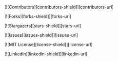 <div id="top"></div>
<!--
* ──────────────────────────────────────────────────────────────────────────────────────────────────────────────────────
* ─████████████████───██████████████─██████████████─████████████──────────────────██████──────────██████─██████████████─
* ─██░░░░░░░░░░░░██───██░░░░░░░░░░██─██░░░░░░░░░░██─██░░░░░░░░████────────────────██░░██████████████░░██─██░░░░░░░░░░██─
* ─██░░████████░░██───██░░██████████─██░░██████░░██─██░░████░░░░██────────────────██░░░░░░░░░░░░░░░░░░██─██░░██████████─
* ─██░░██────██░░██───██░░██─────────██░░██──██░░██─██░░██──██░░██────────────────██░░██████░░██████░░██─██░░██─────────
* ─██░░████████░░██───██░░██████████─██░░██████░░██─██░░██──██░░██─██████████████─██░░██──██░░██──██░░██─██░░██████████─
* ─██░░░░░░░░░░░░██───██░░░░░░░░░░██─██░░░░░░░░░░██─██░░██──██░░██─██░░░░░░░░░░██─██░░██──██░░██──██░░██─██░░░░░░░░░░██─
* ─██░░██████░░████───██░░██████████─██░░██████░░██─██░░██──██░░██─██████████████─██░░██──██████──██░░██─██░░██████████─
* ─██░░██──██░░██─────██░░██─────────██░░██──██░░██─██░░██──██░░██────────────────██░░██──────────██░░██─██░░██─────────
* ─██░░██──██░░██████─██░░██████████─██░░██──██░░██─██░░████░░░░██────────────────██░░██──────────██░░██─██░░██████████─
* ─██░░██──██░░░░░░██─██░░░░░░░░░░██─██░░██──██░░██─██░░░░░░░░████────────────────██░░██──────────██░░██─██░░░░░░░░░░██─
* ─██████──██████████─██████████████─██████──██████─████████████──────────────────██████──────────██████─██████████████─
* ──────────────────────────────────────────────────────────────────────────────────────────────────────────────────────
*
-->

<!-- PROJECT SHIELDS -->

[![Contributors][contributors-shield]][contributors-url]

[![Forks][forks-shield]][forks-url]

[![Stargazers][stars-shield]][stars-url]

[![Issues][issues-shield]][issues-url]

[![MIT License][license-shield]][license-url]

[![LinkedIn][linkedin-shield]][linkedin-url]
